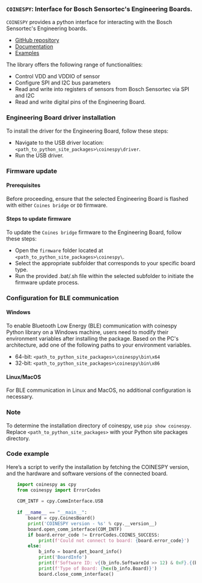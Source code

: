 ### `COINESPY`: Interface for Bosch Sensortec's Engineering Boards.
`COINESPY` provides a python interface for interacting with the Bosch Sensortec's Engineering boards.

- [GitHub repository](https://github.com/boschsensortec/COINES/tree/main/coines-api/pc/python)
- [Documentation](https://github.com/boschsensortec/COINES/blob/main/doc/BST-DHW-AN013.pdf)
- [Examples](https://github.com/boschsensortec/COINES/tree/main/examples/python)


The library offers the following range of functionalities:

- Control VDD and VDDIO of sensor
- Configure SPI and I2C bus parameters
- Read and write into registers of sensors from Bosch Sensortec via SPI and I2C
- Read and write digital pins of the Engineering Board.

### Engineering Board driver installation
To install the driver for the Engineering Board, follow these steps:
- Navigate to the USB driver location: `<path_to_python_site_packages>\coinespy\driver`.
- Run the USB driver.

### Firmware update
#### Prerequisites
Before proceeding, ensure that the selected Engineering Board is flashed with either `Coines bridge` or `DD` firmware.

#### Steps to update firmware
To update the `Coines bridge` firmware to the Engineering Board, follow these steps:
- Open the `firmware` folder located at `<path_to_python_site_packages>\coinespy\`.
- Select the appropriate subfolder that corresponds to your specific board type.
- Run the provided .bat/.sh file within the selected subfolder to initiate the firmware update process.

### Configuration for BLE communication
#### Windows
To enable Bluetooth Low Energy (BLE) communication with coinespy Python library on a Windows machine, users need to modify their environment variables after installing the package. Based on the PC's architecture, add one of the following paths to your environment variables.

- 64-bit: `<path_to_python_site_packages>\coinespy\bin\x64`
- 32-bit: `<path_to_python_site_packages>\coinespy\bin\x86`

#### Linux/MacOS
For BLE communication in Linux and MacOS, no additional configuration is necessary.

### Note

To determine the installation directory of coinespy, use `pip show coinespy`. Replace `<path_to_python_site_packages>` with your Python site packages directory.

### Code example

Here’s a script to verify the installation by fetching the COINESPY version, and the hardware and software versions of the connected board.

```python
	import coinespy as cpy
	from coinespy import ErrorCodes
	
	COM_INTF = cpy.CommInterface.USB
	
	if __name__ == "__main__":
		board = cpy.CoinesBoard()
		print('COINESPY version - %s' % cpy.__version__)
		board.open_comm_interface(COM_INTF)
		if board.error_code != ErrorCodes.COINES_SUCCESS:
			print(f'Could not connect to board: {board.error_code}')
		else:
			b_info = board.get_board_info()
			print('BoardInfo')
        	print(f'Software ID: v{(b_info.SoftwareId >> 12) & 0xF}.{(b_info.SoftwareId >> 6) & 0x3F}.{b_info.SoftwareId & 0x3F}')
        	print(f'Type of Board: {hex(b_info.Board)}')
			board.close_comm_interface()
```

<br>
